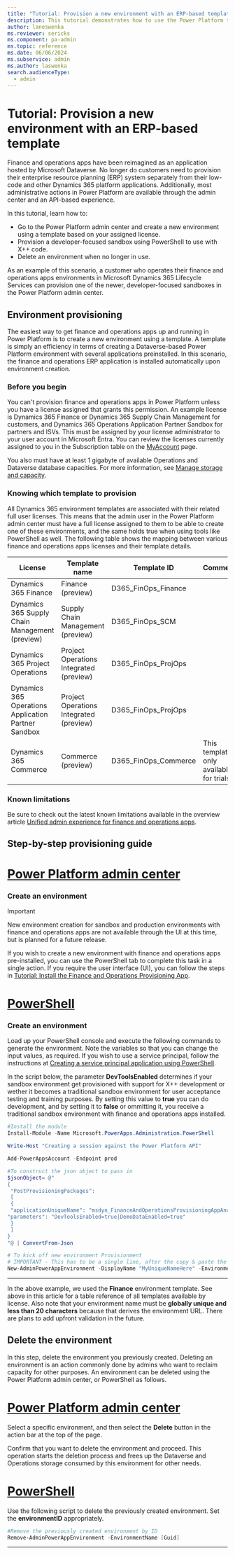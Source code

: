 ```yaml
---
title: "Tutorial: Provision a new environment with an ERP-based template  | Microsoft Docs"
description: This tutorial demonstrates how to use the Power Platform to Provision an environment with finance and operations apps installed.
author: laneswenka
ms.reviewer: sericks
ms.component: pa-admin
ms.topic: reference
ms.date: 06/06/2024
ms.subservice: admin
ms.author: laswenka
search.audienceType: 
  - admin
---
```


# Tutorial: Provision a new environment with an ERP-based template

Finance and operations apps have been reimagined as an application hosted by Microsoft Dataverse. No longer do customers need to provision their enterprise resource planning (ERP) system separately from their low-code and other Dynamics 365 platform applications. Additionally, most administrative actions in Power Platform are available through the admin center and an API-based experience.

In this tutorial, learn how to:

- Go to the Power Platform admin center and create a new environment using a template based on your assigned license.
- Provision a developer-focused sandbox using PowerShell to use with X++ code.
- Delete an environment when no longer in use.

As an example of this scenario, a customer who operates their finance and operations apps environments in Microsoft Dynamics 365 Lifecycle Services can provision one of the newer, developer-focused sandboxes in the Power Platform admin center. 

## Environment provisioning

The easiest way to get finance and operations apps up and running in Power Platform is to create a new environment using a template. A template is simply an efficiency in terms of creating a Dataverse-based Power Platform environment with several applications preinstalled. In this scenario, the finance and operations ERP application is installed automatically upon environment creation.

### Before you begin

You can't provision finance and operations apps in Power Platform unless you have a license assigned that grants this permission. An example license is Dynamics 365 Finance or Dynamics 365 Supply Chain Management for customers, and Dynamics 365 Operations Application Partner Sandbox for partners and ISVs. This must be assigned by your license administrator to your user account in Microsoft Entra. You can review the licenses currently assigned to you in the Subscription table on the [MyAccount](https://portal.office.com/account/?ref=MeControl) page.

You also must have at least 1 gigabyte of available Operations and Dataverse database capacities. For more information, see [Manage storage and capacity](../finance-operations-storage-capacity.md).

### Knowing which template to provision

All Dynamics 365 environment templates are associated with their related full user licenses. This means that the admin user in the Power Platform admin center must have a full license assigned to them to be able to create one of these environments, and the same holds true when using tools like PowerShell as well. The following table shows the mapping between various finance and operations apps licenses and their template details.

| License | Template name | Template ID | Comments |
| ----------- | ----------- |----------- |----------- |
| Dynamics 365 Finance| Finance (preview) | D365_FinOps_Finance |  |
| Dynamics 365 Supply Chain Management (preview) | Supply Chain Management (preview) | D365_FinOps_SCM |  |
| Dynamics 365 Project Operations | Project Operations Integrated (preview) | D365_FinOps_ProjOps |  |
| Dynamics 365 Operations Application Partner Sandbox | Project Operations Integrated (preview) | D365_FinOps_ProjOps | |
| Dynamics 365 Commerce| Commerce (preview) | D365_FinOps_Commerce | This template is only available for trials. |

### Known limitations

Be sure to check out the latest known limitations available in the overview article [Unified admin experience for finance and operations apps](finance-operations-apps-overview.md#known-limitations).

## Step-by-step provisioning guide

# [Power Platform admin center](#tab/PPAC)

### Create an environment

> [!Important]
> New environment creation for sandbox and production environments with finance and operations apps are not available through the UI at this time, but is planned for a future release.

If you wish to create a new environment with finance and operations apps pre-installed, you can use the PowerShell tab to complete this task in a single action. If you require the user interface (UI), you can follow the steps in [Tutorial: Install the Finance and Operations Provisioning App](./tutorial-install-finance-operations-provisioning-app.md).

# [PowerShell](#tab/PowerShell)

### Create an environment

Load up your PowerShell console and execute the following commands to generate the environment. Note the variables so that you can change the input values, as required. If you wish to use a service principal, follow the instructions at [Creating a service principal application using PowerShell](../powershell-create-service-principal.md).

In the script below, the parameter **DevToolsEnabled** determines if your sandbox environment get provisioned with support for X++ development or wether it becomes a traditional sandbox environment for user acceptance testing and training purposes. By setting this value to **true** you can do development, and by setting it to **false** or ommitting it, you receive a traditional sandbox environment with finance and operations apps installed.

```powershell
#Install the module
Install-Module -Name Microsoft.PowerApps.Administration.PowerShell

Write-Host "Creating a session against the Power Platform API"

Add-PowerAppsAccount -Endpoint prod

#To construct the json object to pass in
$jsonObject= @" 
{ 
 "PostProvisioningPackages": 
 [ 
 { 
 "applicationUniqueName": "msdyn_FinanceAndOperationsProvisioningAppAnchor", 
"parameters": "DevToolsEnabled=true|DemoDataEnabled=true" 
 } 
 ] 
} 
"@ | ConvertFrom-Json

# To kick off new environment Provisionment
# IMPORTANT - This has to be a single line, after the copy & paste the command
New-AdminPowerAppEnvironment -DisplayName "MyUniqueNameHere" -EnvironmentSku Sandbox -Templates "D365_FinOps_Finance" -TemplateMetadata $jsonObject -LocationName "Canada" -ProvisionDatabase
```
---

In the above example, we used the **Finance** environment template. See above in this article for a table reference of all templates available by license. Also note that your environment name must be **globally unique and less than 20 characters** because that derives the environment URL. There are plans to add upfront validation in the future.

## Delete the environment
In this step, delete the environment you previously created. Deleting an environment is an action commonly done by admins who want to reclaim capacity for other purposes. An environment can be deleted using the Power Platform admin center, or PowerShell as follows.

# [Power Platform admin center](#tab/PPAC)

Select a specific environment, and then select the **Delete** button in the action bar at the top of the page.

Confirm that you want to delete the environment and proceed. This operation starts the deletion process and frees up the Dataverse and Operations storage consumed by this environment for other needs.

# [PowerShell](#tab/PowerShell)

Use the following script to delete the previously created environment. Set the **environmentID** appropriately.

```powershell
#Remove the previously created environment by ID
Remove-AdminPowerAppEnvironment -EnvironmentName [Guid]
```
---
